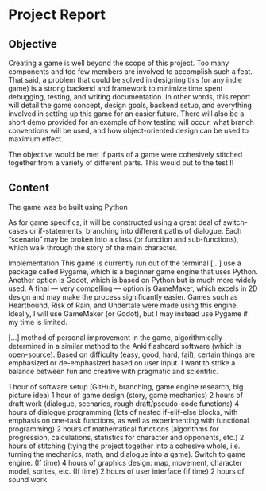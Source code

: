 # Project Report
## Objective
Creating a game is well beyond the scope of this project. Too many components and too few members are involved to accomplish such a feat. That said, a problem that could be solved in designing this (or any indie game) is a strong backend and framework to minimize time spent debugging, testing, and writing documentation. In other words, this report will detail the game concept, design goals, backend setup, and everything involved in setting up this game for an easier future. There will also be a short demo provided for an example of how testing will occur, what branch conventions will be used, and how object-oriented design can be used to maximum effect.

The objective would be met if parts of a game were cohesively stitched together from a variety of different parts. This would put to the test !!

## Content
The game was be built using Python

As for game specifics, it will be constructed using a great deal of switch-cases or if-statements, branching into different paths of dialogue. Each “scenario” may be broken into a class (or function and sub-functions), which walk through the story of the main character.

Implementation
This game is currently run out of the terminal [...] use a package called Pygame, which is a beginner game engine that uses Python. Another option is Godot, which is based on Python but is much more widely used. A final — very compelling — option is GameMaker, which excels in 2D design and may make the process significantly easier. Games such as Heartbound, Risk of Rain, and Undertale were made using this engine. Ideally, I will use GameMaker (or Godot), but I may instead use Pygame if my time is limited.

[...] method of personal improvement in the game, algorithmically determined in a similar method to the Anki flashcard software (which is open-source). Based on difficulty (easy, good, hard, fail), certain things are emphasized or de-emphasized based on user input. I want to strike a balance between fun and creative with pragmatic and scientific.

1 hour of software setup (GitHub, branching, game engine research, big picture idea)
1 hour of game design (story, game mechanics)
2 hours of draft work (dialogue, scenarios, rough draft/pseudo-code functions)
4 hours of dialogue programming (lots of nested if-elif-else blocks, with emphasis on one-task functions, as well as experimenting with functional programming)
2 hours of mathematical functions (algorithms for progression, calculations, statistics for character and opponents, etc.)
2 hours of stitching (tying the project together into a cohesive whole, i.e. turning the mechanics, math, and dialogue into a game). Switch to game engine.
(If time) 4 hours of graphics design: map, movement, character model, sprites, etc.
(If time) 2 hours of user interface
(If time) 2 hours of sound work
